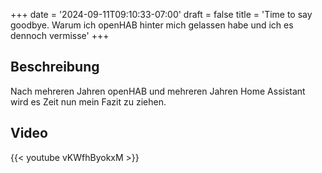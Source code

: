 +++
date = '2024-09-11T09:10:33-07:00'
draft = false
title = 'Time to say goodbye. Warum ich openHAB hinter mich gelassen habe und ich es dennoch vermisse'
+++

## Beschreibung

Nach mehreren Jahren openHAB und mehreren Jahren Home Assistant wird es Zeit nun mein Fazit zu ziehen.

## Video

{{< youtube vKWfhByokxM >}}